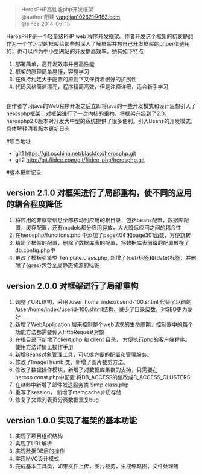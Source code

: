 >HerosPHP高性能php开发框架<br />
@author 阳建 yangjian102621@163.com <br />
@since 2014-05-13

HerosPHP是一个轻量级PHP web 程序开发框架。作者开发这个框架的初衷是想作为一个学习型的框架给那些想深入了解框架并想自己开发框架的phper借鉴用的，也可以作为中小型网站的开发提高效率。她有如下特点 

1. 部署简单，高开发效率并且高性能
2. 框架的原理简单易懂，容易学习
3. 在保持约定大于配置的原则下又保持着很好的扩展性
4. 代码风格简洁漂亮，程序精简高效，但是注释详细，适合新手学习

<br/>
在作者学习java的Web程序开发之后立即将java的一些开发模式和设计思想引入了herosphp框架，对框架进行了一次内核的重构，将框架升级到了2.0，herosphp2.0版本对开发大中型的系统提供了很多便利。引入Beans的开发模式，具体解释清看版本更新日志

#项目地址
* git1 https://git.oschina.net/blackfox/herosphp.git
* git2 http://git.fiidee.com/git/fiidee-php/herosphp.git


#版本更新记录

version 2.1.0
对框架进行了局部重构，使不同的应用的耦合程度降低
--

>
1. 将应用的非框架信息全部移动到应用的根目录，包括beans配置，数据库配置，缓存配置，还有models都分应用存放，大大降低应用之间的耦合性
2. 在herosphp/functions.php 中添加了page404 和page301函数，方便跳转
3. 精简了框架的配置，删除了数据库表的配置，将数据库表前缀的配置放在了db.config.php中
4. 更改了模板引擎类 Template.class.php, 新增了{cut}标签和{date}标签，并删除了{gres}包含全局静态资源的标签

version 2.0.0
对框架进行了局部重构
--
>
1. 调整了URL结构，采用 /user_home_index/userid-100.shtml 代替了以前的 /user/home/index/userid-100.shtml结构，减少了目录级数，对SEO更为友好
2. 新增了WebApplication 层来控制整个web请求的生命周期，控制器中的每个功能方法都需要传入HttpRequest对象
3. 在根目录下新增了client.php 和 client 目录， 方便执行php的客户端程序。 使用方法详情见操作手册
4. 新增Beans对象管理工具，可以很方便的配置和管理服务。
5. 修改了ImageThumb 类，新增了图片裁剪方法。
6. 修改了数据操作模块，新增了对数据库集群的支持，只需要在herosp.const.php中配置 将DB_ACCESS的值改成B_ACCESS_CLUSTERS
7. 在utils中新增了邮件发送服务类 Smtp.class.php
8. 重写了session， 新增了memcache介质存储
9. 修复了文章列表页分页数据重复bug

version 1.0.0
实现了框架的基本功能
--
>
1. 实现了项目组织结构
2. 实现了URL解析
3. 实现数据DB层的操作
4. 实现MVC设计模式
5. 完成基本工具类，如果文件上传，图片裁剪，生成缩略图，文件处理等
